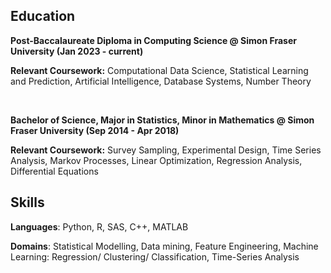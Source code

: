 ## Education

**Post-Baccalaureate Diploma in Computing Science @ Simon Fraser University (Jan 2023 - current)** 

**Relevant Coursework:** Computational Data Science, Statistical Learning and Prediction, Artificial Intelligence, Database Systems, Number Theory

<br />

**Bachelor of Science, Major in Statistics, Minor in Mathematics @ Simon Fraser University (Sep 2014 - Apr 2018)**

**Relevant Coursework:** Survey Sampling, Experimental Design, Time Series Analysis, Markov Processes, Linear Optimization, Regression Analysis, Differential Equations

## Skills

**Languages**: Python, R, SAS, C++, MATLAB

**Domains**: Statistical Modelling, Data mining, Feature Engineering, Machine Learning: Regression/ Clustering/ Classification, Time-Series Analysis
